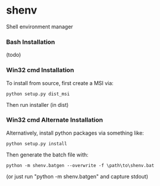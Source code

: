 shenv
=====

Shell environment manager

### Bash Installation

(todo)

### Win32 cmd Installation

To install from source, first create a MSI via:

```
python setup.py dist_msi
```

Then run installer (in dist)

### Win32 cmd Alternate Installation

Alternatively, install python packages via something like:

```
python setup.py install
```
 
Then generate the batch file with:
    
```
python -m shenv.batgen --overwrite -f \path\to\shenv.bat
```   

(or just run "python -m shenv.batgen" and capture stdout)

